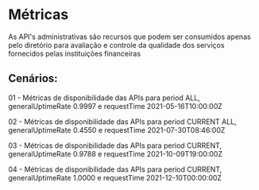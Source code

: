 # Métricas

As API's administrativas são recursos que podem ser consumidos apenas pelo diretório para avaliação e controle da qualidade dos serviços fornecidos pelas instituições financeiras

## Cenários:

01 - Métricas de disponibilidade das APIs para period ALL, generalUptimeRate 0.9997 e requestTime 2021-05-16T10:00:00Z

02 - Métricas de disponibilidade das APIs para period CURRENT ALL, generalUptimeRate 0.4550 e requestTime 2021-07-30T08:46:00Z

03 - Métricas de disponibilidade das APIs para period CURRENT, generalUptimeRate 0.9788 e requestTime 2021-10-09T19:00:00Z

04 - Métricas de disponibilidade das APIs para period CURRENT, generalUptimeRate 1.0000 e requestTime 2021-12-10T00:00:00Z